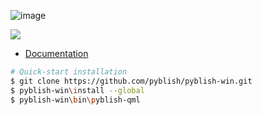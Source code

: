 ![image](https://cloud.githubusercontent.com/assets/2152766/6998101/5c13946c-dbcd-11e4-968b-b357b7c60a06.png)

![](https://ci.appveyor.com/api/projects/status/ra92bnuaakqqjmih?svg=true)

- [Documentation](../../wiki)

```bash
# Quick-start installation
$ git clone https://github.com/pyblish/pyblish-win.git
$ pyblish-win\install --global
$ pyblish-win\bin\pyblish-qml
```

